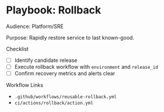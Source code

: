  # Playbook: Rollback

 Audience: Platform/SRE

 Purpose: Rapidly restore service to last known-good.

 Checklist
 - [ ] Identify candidate release
 - [ ] Execute rollback workflow with `environment` and `release_id`
 - [ ] Confirm recovery metrics and alerts clear

 Workflow Links
 - `.github/workflows/reusable-rollback.yml`
 - `ci/actions/rollback/action.yml`

